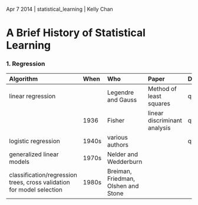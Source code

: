 Apr 7 2014 | statistical_learning | Kelly Chan
# A Brief History of Statistical Learning

### 1. Regression

| Algorithm                | When  | Who                   | Paper                        | Data         | Application |
|:-------------------------|:------|:----------------------|:-----------------------------|:-------------|:------------|
| linear regression        |       | Legendre and Gauss    | Method of least squares      | quantitative | astronomy   |
|                          | 1936  | Fisher                | linear discriminant analysis | qualitative  |             |
| logistic regression      | 1940s | various authors       |                              | qualitative  |             |
| generalized linear models| 1970s | Nelder and Wedderburn |                              |              |             |
| classification/regression trees, cross validation for model selection | 1980s | Breiman, Friedman, Olshen and Stone ||||


